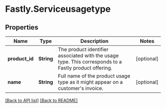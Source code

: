 # Fastly.Serviceusagetype

## Properties

Name | Type | Description | Notes
------------ | ------------- | ------------- | -------------
**product_id** | **String** | The product identifier associated with the usage type. This corresponds to a Fastly product offering. | [optional] 
**name** | **String** | Full name of the product usage type as it might appear on a customer&#39;s invoice. | [optional] 


[[Back to API list]](../../README.md#endpoints) [[Back to README]](../../README.md)
